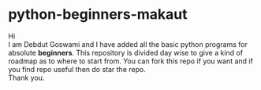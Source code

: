 # python-beginners-makaut
Hi<br/>I am Debdut Goswami and I have added all the basic python programs for absolute <b>beginners</b>. This repository is divided day wise to give a kind of roadmap as to where to start from. You can fork this repo if you want and if you find repo useful then do star the repo.<br/>Thank you.
